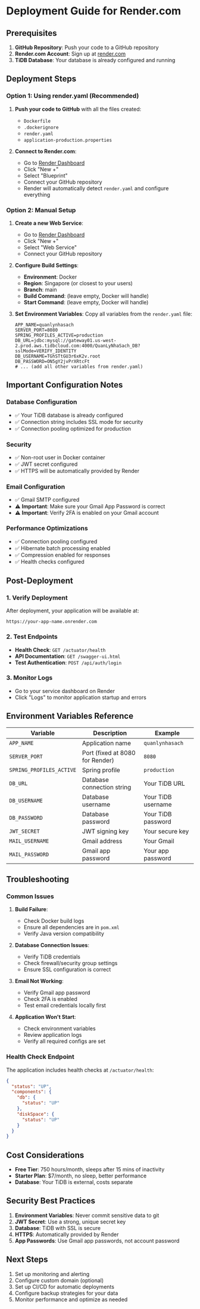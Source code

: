 # Deployment Guide for Render.com

## Prerequisites

1. **GitHub Repository**: Push your code to a GitHub repository
2. **Render.com Account**: Sign up at [render.com](https://render.com)
3. **TiDB Database**: Your database is already configured and running

## Deployment Steps

### Option 1: Using render.yaml (Recommended)

1. **Push your code to GitHub** with all the files created:
   - `Dockerfile`
   - `.dockerignore`
   - `render.yaml`
   - `application-production.properties`

2. **Connect to Render.com**:
   - Go to [Render Dashboard](https://dashboard.render.com)
   - Click "New +"
   - Select "Blueprint"
   - Connect your GitHub repository
   - Render will automatically detect `render.yaml` and configure everything

### Option 2: Manual Setup

1. **Create a new Web Service**:
   - Go to [Render Dashboard](https://dashboard.render.com)
   - Click "New +"
   - Select "Web Service"
   - Connect your GitHub repository

2. **Configure Build Settings**:
   - **Environment**: Docker
   - **Region**: Singapore (or closest to your users)
   - **Branch**: main
   - **Build Command**: (leave empty, Docker will handle)
   - **Start Command**: (leave empty, Docker will handle)

3. **Set Environment Variables**:
   Copy all variables from the `render.yaml` file:
   ```
   APP_NAME=quanlynhasach
   SERVER_PORT=8080
   SPRING_PROFILES_ACTIVE=production
   DB_URL=jdbc:mysql://gateway01.us-west-2.prod.aws.tidbcloud.com:4000/QuanLyNhaSach_DB?sslMode=VERIFY_IDENTITY
   DB_USERNAME=TGhSTtGU3r6xK2v.root
   DB_PASSWORD=ON5gY2jvPrXRtcFt
   # ... (add all other variables from render.yaml)
   ```

## Important Configuration Notes

### Database Configuration
- ✅ Your TiDB database is already configured
- ✅ Connection string includes SSL mode for security
- ✅ Connection pooling optimized for production

### Security
- ✅ Non-root user in Docker container
- ✅ JWT secret configured
- ✅ HTTPS will be automatically provided by Render

### Email Configuration
- ✅ Gmail SMTP configured
- ⚠️  **Important**: Make sure your Gmail App Password is correct
- ⚠️  **Important**: Verify 2FA is enabled on your Gmail account

### Performance Optimizations
- ✅ Connection pooling configured
- ✅ Hibernate batch processing enabled
- ✅ Compression enabled for responses
- ✅ Health checks configured

## Post-Deployment

### 1. Verify Deployment
After deployment, your application will be available at:
```
https://your-app-name.onrender.com
```

### 2. Test Endpoints
- **Health Check**: `GET /actuator/health`
- **API Documentation**: `GET /swagger-ui.html`
- **Test Authentication**: `POST /api/auth/login`

### 3. Monitor Logs
- Go to your service dashboard on Render
- Click "Logs" to monitor application startup and errors

## Environment Variables Reference

| Variable | Description | Example |
|----------|-------------|---------|
| `APP_NAME` | Application name | `quanlynhasach` |
| `SERVER_PORT` | Port (fixed at 8080 for Render) | `8080` |
| `SPRING_PROFILES_ACTIVE` | Spring profile | `production` |
| `DB_URL` | Database connection string | Your TiDB URL |
| `DB_USERNAME` | Database username | Your TiDB username |
| `DB_PASSWORD` | Database password | Your TiDB password |
| `JWT_SECRET` | JWT signing key | Your secure key |
| `MAIL_USERNAME` | Gmail address | Your Gmail |
| `MAIL_PASSWORD` | Gmail app password | Your app password |

## Troubleshooting

### Common Issues

1. **Build Failure**:
   - Check Docker build logs
   - Ensure all dependencies are in `pom.xml`
   - Verify Java version compatibility

2. **Database Connection Issues**:
   - Verify TiDB credentials
   - Check firewall/security group settings
   - Ensure SSL configuration is correct

3. **Email Not Working**:
   - Verify Gmail app password
   - Check 2FA is enabled
   - Test email credentials locally first

4. **Application Won't Start**:
   - Check environment variables
   - Review application logs
   - Verify all required configs are set

### Health Check Endpoint

The application includes health checks at `/actuator/health`:
```json
{
  "status": "UP",
  "components": {
    "db": {
      "status": "UP"
    },
    "diskSpace": {
      "status": "UP"
    }
  }
}
```

## Cost Considerations

- **Free Tier**: 750 hours/month, sleeps after 15 mins of inactivity
- **Starter Plan**: $7/month, no sleep, better performance
- **Database**: Your TiDB is external, costs separate

## Security Best Practices

1. **Environment Variables**: Never commit sensitive data to git
2. **JWT Secret**: Use a strong, unique secret key
3. **Database**: TiDB with SSL is secure
4. **HTTPS**: Automatically provided by Render
5. **App Passwords**: Use Gmail app passwords, not account password

## Next Steps

1. Set up monitoring and alerting
2. Configure custom domain (optional)
3. Set up CI/CD for automatic deployments
4. Configure backup strategies for your data
5. Monitor performance and optimize as needed
